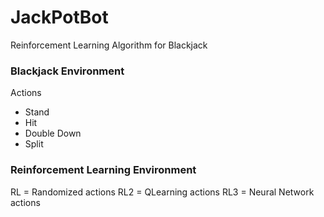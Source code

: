 # JackPotBot
Reinforcement Learning Algorithm for Blackjack

### Blackjack Environment
Actions
- Stand
- Hit
- Double Down
- Split

### Reinforcement Learning Environment
RL = Randomized actions
RL2 = QLearning actions
RL3 = Neural Network actions
